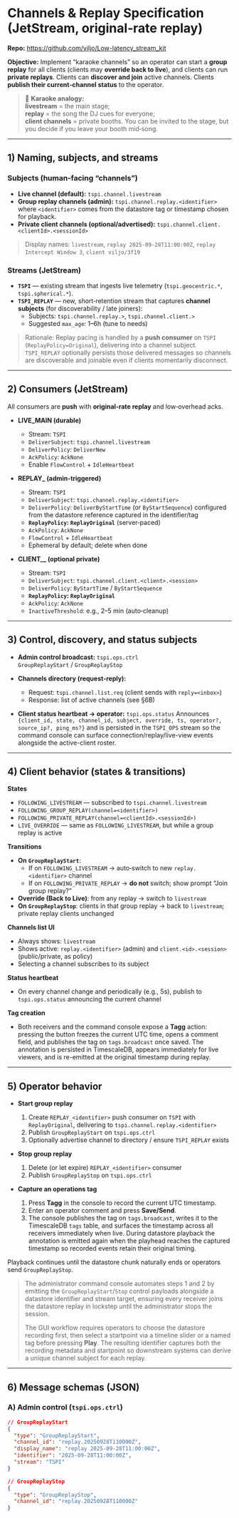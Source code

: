 # Channels & Replay Specification (JetStream, original‑rate replay)

**Repo:** https://github.com/viljo/Low-latency_stream_kit

**Objective:** Implement “karaoke channels” so an operator can start a **group replay** for all clients (clients may **override back to live**), and clients can run **private replays**. Clients can **discover and join** active channels. Clients **publish their current‑channel status** to the operator.

> 🎤 **Karaoke analogy:**  
> **livestream** = the main stage;  
> **replay <time>** = the song the DJ cues for everyone;  
> **client channels** = private booths. You can be invited to the stage, but you decide if you leave your booth mid‑song.

---

## 1) Naming, subjects, and streams

### Subjects (human‑facing “channels”)
- **Live channel (default):** `tspi.channel.livestream`
- **Group replay channels (admin):** `tspi.channel.replay.<identifier>` where `<identifier>` comes from the datastore tag or timestamp chosen for playback.
- **Private client channels (optional/advertised):** `tspi.channel.client.<clientId>.<sessionId>`

> Display names: `livestream`, `replay 2025-09-28T11:00:00Z`, `replay Intercept Window 3`, `client viljo/3f19`

### Streams (JetStream)
- **`TSPI`** — existing stream that ingests live telemetry (`tspi.geocentric.*`, `tspi.spherical.*`).
- **`TSPI_REPLAY`** — new, short‑retention stream that captures **channel subjects** (for discoverability / late joiners):
  - Subjects: `tspi.channel.replay.>`, `tspi.channel.client.>`
  - Suggested `max_age`: 1–6h (tune to needs)

> Rationale: Replay pacing is handled by a **push consumer** on `TSPI` (`ReplayPolicy=Original`), delivering into a channel subject. `TSPI_REPLAY` optionally persists those delivered messages so channels are discoverable and joinable even if clients momentarily disconnect.

---

## 2) Consumers (JetStream)

All consumers are **push** with **original‑rate replay** and low‑overhead acks.

- **LIVE_MAIN (durable)**
  - Stream: `TSPI`
  - `DeliverSubject`: `tspi.channel.livestream`
  - `DeliverPolicy`: `DeliverNew`
  - `AckPolicy`: `AckNone`
  - Enable `FlowControl` + `IdleHeartbeat`

- **REPLAY_<identifier> (admin‑triggered)**
  - Stream: `TSPI`
  - `DeliverSubject`: `tspi.channel.replay.<identifier>`
  - `DeliverPolicy`: `DeliverByStartTime` (or `ByStartSequence`) configured from the datastore reference captured in the identifier/tag
  - **`ReplayPolicy`: `ReplayOriginal`** (server‑paced)
  - `AckPolicy`: `AckNone`
  - `FlowControl` + `IdleHeartbeat`
  - Ephemeral by default; delete when done

- **CLIENT_<client>_<session> (optional private)**
  - Stream: `TSPI`
  - `DeliverSubject`: `tspi.channel.client.<client>.<session>`
  - `DeliverPolicy`: `ByStartTime` / `ByStartSequence`
  - **`ReplayPolicy`: `ReplayOriginal`**
  - `AckPolicy`: `AckNone`
  - `InactiveThreshold`: e.g., 2–5 min (auto‑cleanup)

---

## 3) Control, discovery, and status subjects

- **Admin control broadcast:** `tspi.ops.ctrl`  
  `GroupReplayStart` / `GroupReplayStop`

- **Channels directory (request‑reply):**
  - Request: `tspi.channel.list.req` (client sends with `reply=<inbox>`)
  - Response: list of active channels (see §6B)

- **Client status heartbeat → operator:** `tspi.ops.status`
  Announces `{client_id, state, channel_id, subject, override, ts, operator?, source_ip?, ping_ms?}`
  and is persisted in the `TSPI_OPS` stream so the command console can surface
  connection/replay/live-view events alongside the active-client roster.

---

## 4) Client behavior (states & transitions)

**States**
- `FOLLOWING_LIVESTREAM` — subscribed to `tspi.channel.livestream`
- `FOLLOWING_GROUP_REPLAY(channel=<identifier>)`
- `FOLLOWING_PRIVATE_REPLAY(channel=<clientId>.<sessionId>)`
- `LIVE_OVERRIDE` — same as `FOLLOWING_LIVESTREAM`, but while a group replay is active

**Transitions**
- **On `GroupReplayStart`**:
  - If on `FOLLOWING_LIVESTREAM` → auto‑switch to new `replay.<identifier>` channel
  - If on `FOLLOWING_PRIVATE_REPLAY` → **do not** switch; show prompt “Join group replay?”
- **Override (Back to Live)**: from any replay → switch to `livestream`
- **On `GroupReplayStop`**: clients in that group replay → back to `livestream`; private replay clients unchanged

**Channels list UI**
- Always shows: `livestream`
- Shows active: `replay.<identifier>` (admin) and `client.<id>.<session>` (public/private, as policy)
- Selecting a channel subscribes to its subject

**Status heartbeat**
- On every channel change and periodically (e.g., 5s), publish to `tspi.ops.status` announcing the current channel

**Tag creation**
  - Both receivers and the command console expose a **Tagg** action: pressing the
    button freezes the current UTC time, opens a comment field, and publishes the
    tag on `tags.broadcast` once saved. The annotation is persisted in
    TimescaleDB, appears immediately for live viewers, and is re-emitted at the
    original timestamp during replay.

---

## 5) Operator behavior

- **Start group replay**
  1) Create `REPLAY_<identifier>` push consumer on `TSPI` with `ReplayOriginal`, delivering to `tspi.channel.replay.<identifier>`
  2) Publish `GroupReplayStart` on `tspi.ops.ctrl`
  3) Optionally advertise channel to directory / ensure `TSPI_REPLAY` exists

- **Stop group replay**
  1) Delete (or let expire) `REPLAY_<identifier>` consumer
  2) Publish `GroupReplayStop` on `tspi.ops.ctrl`

- **Capture an operations tag**
  1) Press **Tagg** in the console to record the current UTC timestamp.
  2) Enter an operator comment and press **Save/Send**.
  3) The console publishes the tag on `tags.broadcast`, writes it to the
     TimescaleDB `tags` table, and surfaces the timestamp across all receivers
     immediately when live. During datastore playback the annotation is emitted
     again when the playhead reaches the captured timestamp so recorded events
     retain their original timing.

Playback continues until the datastore chunk naturally ends or operators send
`GroupReplayStop`.

> The administrator command console automates steps 1 and 2 by emitting the
> `GroupReplayStart`/`Stop` control payloads alongside a datastore identifier and
> stream target, ensuring every receiver joins the datastore replay in lockstep
> until the administrator stops the session.
>
> The GUI workflow requires operators to choose the datastore recording first,
> then select a startpoint via a timeline slider or a named tag before pressing
> **Play**. The resulting identifier captures both the recording metadata and
> startpoint so downstream systems can derive a unique channel subject for each
> replay.

---

## 6) Message schemas (JSON)

### A) Admin control (`tspi.ops.ctrl`)

```json
// GroupReplayStart
{
  "type": "GroupReplayStart",
  "channel_id": "replay.20250928T110000Z",
  "display_name": "replay 2025-09-28T11:00:00Z",
  "identifier": "2025-09-28T11:00:00Z",
  "stream": "TSPI"
}

// GroupReplayStop
{
  "type": "GroupReplayStop",
  "channel_id": "replay.20250928T110000Z"
}

